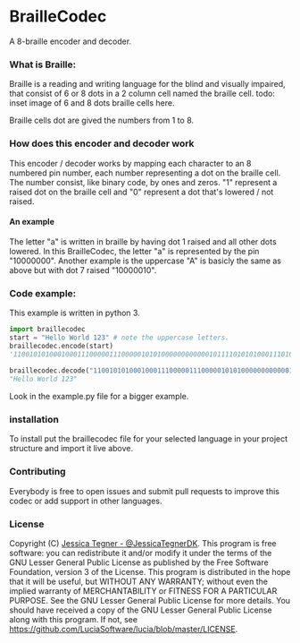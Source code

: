 ﻿# BrailleCodec
A 8-braille encoder and decoder.


### What is Braille:
Braille is a reading and writing language for the blind and visually impaired, that consist of 6 or 8 dots in a 2 column cell named the braille cell.
todo: inset image of 6 and 8 dots braille cells here.

Braille cells dot are gived the numbers from 1 to 8.


### How does this encoder and decoder work
This encoder / decoder works by mapping each character to an 8 numbered pin number, each number representing a dot on the braille cell. The number consist, like binary code, by ones and zeros. "1" represent a raised dot on the braille cell and "0" represent a dot that's lowered / not raised.

#### An example
The letter "a" is written in braille by having dot 1 raised and all other dots lowered.
In this BrailleCodec, the letter "a" is represented by the pin "10000000".
Another example is the uppercase "A" is basicly the same as above but with dot 7 raised "10000010".

### Code example:
This example is written in python 3.

```python
import braillecodec
start = "Hello World 123" # note the uppercase letters.
braillecodec.encode(start)
'110010101000100011100000111000001010100000000000010111101010100011101000111000001001100000000000100000011100000110010001'
 
braillecodec.decode("110010101000100011100000111000001010100000000000010111101010100011101000111000001001100000000000100000011100000110010001")
"Hello World 123"
```

Look in the example.py file for a bigger example.


### installation
To install put the braillecodec file for your selected language in your project structure and import it live above.

### Contributing
Everybody is free to open issues and submit pull requests to improve this codec or add support in other languages.

### License
Copyright (C) [Jessica Tegner - @JessicaTegnerDK](https://twitter.com/JessicaTegnerDK).
This program is free software: you can redistribute it and/or modify
it under the terms of the GNU Lesser General Public License as published by
the Free Software Foundation, version 3 of the License.
This program is distributed in the hope that it will be useful,
but WITHOUT ANY WARRANTY; without even the implied warranty of
MERCHANTABILITY or FITNESS FOR A PARTICULAR PURPOSE.  See the
GNU Lesser General Public License for more details.
You should have received a copy of the GNU Lesser General Public License
along with this program.  If not, see https://github.com/LuciaSoftware/lucia/blob/master/LICENSE.
